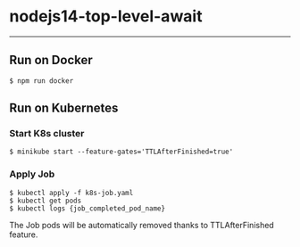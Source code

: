 # nodejs14-top-level-await

---

## Run on Docker

```
$ npm run docker
```

## Run on Kubernetes

### Start K8s cluster

```
$ minikube start --feature-gates='TTLAfterFinished=true'
```

### Apply Job

```
$ kubectl apply -f k8s-job.yaml
$ kubectl get pods
$ kubectl logs {job_completed_pod_name}
```

The Job pods will be automatically removed thanks to TTLAfterFinished feature.
